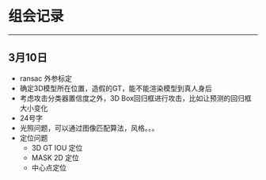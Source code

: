 # 组会记录

---

## 3月10日
- ransac 外参标定
- 确定3D模型所在位置，造假的GT，能不能渲染模型到真人身后
- 考虑攻击分类器置信度之外，3D Box回归框进行攻击，比如让预测的回归框大小变化
- 24号字
- 光照问题，可以通过图像匹配算法，风格。。。
- 定位问题
  - 3D GT IOU 定位
  - MASK 2D 定位
  - 中心点定位